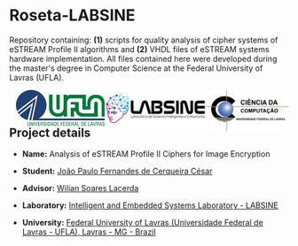 # Roseta-LABSINE
  
Repository containing: **(1)** scripts for quality analysis of cipher systems of eSTREAM Profile II algorithms and **(2)** VHDL files of eSTREAM systems hardware implementation. All files contained here were developed during the master's degree in Computer Science at the Federal University of Lavras (UFLA).
  
<img align="right" width="150" height="75" src="./img/logoDCC.jpg">  <img align="right" width="182" height="70" src="./img/logoLABSINE.png"><img align="right"  width="160" height="65" src="./img/logoUFLA.jpg">

## Project details

* **Name:** Analysis of eSTREAM Profile II Ciphers for Image Encryption

* **Student:** [João Paulo Fernandes de Cerqueira César](https://www.researchgate.net/profile/Joao_Paulo_Fernandes_De_Cerqueira_Cesar)

* **Advisor:** [Wilian Soares Lacerda](https://www.researchgate.net/profile/Wilian_Lacerda)

* **Laboratory:** [Intelligent and Embedded Systems Laboratory - LABSINE](https://www.linkedin.com/company/labsine)

* **University:** [Federal University of Lavras (Universidade Federal de Lavras - UFLA), Lavras - MG - Brazil](http://www.ufla.br)





